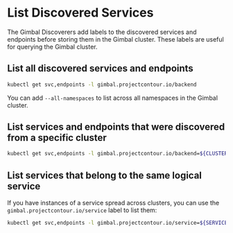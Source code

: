 # List Discovered Services

The Gimbal Discoverers add labels to the discovered services and endpoints before storing them in the Gimbal cluster. These labels are useful for querying the Gimbal cluster.

## List all discovered services and endpoints

```sh
kubectl get svc,endpoints -l gimbal.projectcontour.io/backend
```

You can add `--all-namespaces` to list across all namespaces in the Gimbal cluster.

## List services and endpoints that were discovered from a specific cluster

```sh
kubectl get svc,endpoints -l gimbal.projectcontour.io/backend=${CLUSTER_NAME}
```

## List services that belong to the same logical service

If you have instances of a service spread across clusters, you can use the `gimbal.projectcontour.io/service` label to list
them:

```sh
kubectl get svc,endpoints -l gimbal.projectcontour.io/service=${SERVICE_NAME}
```
